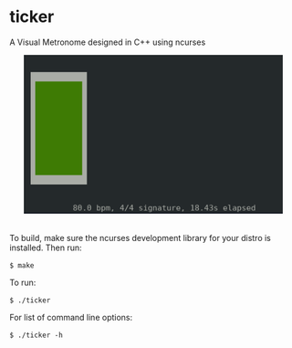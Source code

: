 # ticker

A Visual Metronome designed in C++ using ncurses
<center><img src="https://raw.githubusercontent.com/medakk/ticker/master/readme_imgs/1.png" alt="Demo image for ticker" width=90% height=90% /></center>

<br>

To build, make sure the ncurses development library for your distro is installed. Then run:

    $ make

To run:

    $ ./ticker

For list of command line options:

    $ ./ticker -h

